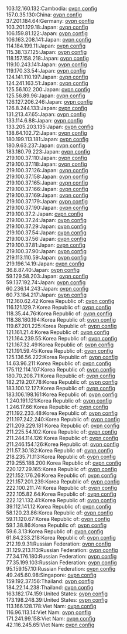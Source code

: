 103.12.160.132:Cambodia: [ovpn config](vpn/103_12_160_132.ovpn)  
157.0.35.130:China: [ovpn config](vpn/157_0_35_130.ovpn)  
37.201.184.64:Germany: [ovpn config](vpn/37_201_184_64.ovpn)  
103.201.129.18:Japan: [ovpn config](vpn/103_201_129_18.ovpn)  
106.159.81.122:Japan: [ovpn config](vpn/106_159_81_122.ovpn)  
106.163.208.141:Japan: [ovpn config](vpn/106_163_208_141.ovpn)  
114.184.199.11:Japan: [ovpn config](vpn/114_184_199_11.ovpn)  
115.38.137.125:Japan: [ovpn config](vpn/115_38_137_125.ovpn)  
118.157.158.218:Japan: [ovpn config](vpn/118_157_158_218.ovpn)  
119.10.243.141:Japan: [ovpn config](vpn/119_10_243_141.ovpn)  
119.170.33.54:Japan: [ovpn config](vpn/119_170_33_54.ovpn)  
124.141.110.197:Japan: [ovpn config](vpn/124_141_110_197.ovpn)  
124.241.163.51:Japan: [ovpn config](vpn/124_241_163_51.ovpn)  
125.56.102.200:Japan: [ovpn config](vpn/125_56_102_200.ovpn)  
125.56.89.96:Japan: [ovpn config](vpn/125_56_89_96.ovpn)  
126.127.206.246:Japan: [ovpn config](vpn/126_127_206_246.ovpn)  
126.8.244.133:Japan: [ovpn config](vpn/126_8_244_133.ovpn)  
131.213.47.65:Japan: [ovpn config](vpn/131_213_47_65.ovpn)  
133.114.6.88:Japan: [ovpn config](vpn/133_114_6_88.ovpn)  
133.205.203.135:Japan: [ovpn config](vpn/133_205_203_135.ovpn)  
138.64.102.72:Japan: [ovpn config](vpn/138_64_102_72.ovpn)  
180.199.113.181:Japan: [ovpn config](vpn/180_199_113_181.ovpn)  
180.9.63.237:Japan: [ovpn config](vpn/180_9_63_237.ovpn)  
183.180.79.223:Japan: [ovpn config](vpn/183_180_79_223.ovpn)  
219.100.37.110:Japan: [ovpn config](vpn/219_100_37_110.ovpn)  
219.100.37.118:Japan: [ovpn config](vpn/219_100_37_118.ovpn)  
219.100.37.126:Japan: [ovpn config](vpn/219_100_37_126.ovpn)  
219.100.37.158:Japan: [ovpn config](vpn/219_100_37_158.ovpn)  
219.100.37.165:Japan: [ovpn config](vpn/219_100_37_165.ovpn)  
219.100.37.166:Japan: [ovpn config](vpn/219_100_37_166.ovpn)  
219.100.37.169:Japan: [ovpn config](vpn/219_100_37_169.ovpn)  
219.100.37.179:Japan: [ovpn config](vpn/219_100_37_179.ovpn)  
219.100.37.190:Japan: [ovpn config](vpn/219_100_37_190.ovpn)  
219.100.37.2:Japan: [ovpn config](vpn/219_100_37_2.ovpn)  
219.100.37.24:Japan: [ovpn config](vpn/219_100_37_24.ovpn)  
219.100.37.29:Japan: [ovpn config](vpn/219_100_37_29.ovpn)  
219.100.37.54:Japan: [ovpn config](vpn/219_100_37_54.ovpn)  
219.100.37.56:Japan: [ovpn config](vpn/219_100_37_56.ovpn)  
219.100.37.81:Japan: [ovpn config](vpn/219_100_37_81.ovpn)  
219.100.37.90:Japan: [ovpn config](vpn/219_100_37_90.ovpn)  
219.113.110.59:Japan: [ovpn config](vpn/219_113_110_59.ovpn)  
219.196.14.19:Japan: [ovpn config](vpn/219_196_14_19.ovpn)  
36.8.87.40:Japan: [ovpn config](vpn/36_8_87_40.ovpn)  
59.129.58.203:Japan: [ovpn config](vpn/59_129_58_203.ovpn)  
59.137.192.74:Japan: [ovpn config](vpn/59_137_192_74.ovpn)  
60.236.14.243:Japan: [ovpn config](vpn/60_236_14_243.ovpn)  
60.73.184.217:Japan: [ovpn config](vpn/60_73_184_217.ovpn)  
112.160.62.42:Korea Republic of: [ovpn config](vpn/112_160_62_42.ovpn)  
116.121.129.7:Korea Republic of: [ovpn config](vpn/116_121_129_7.ovpn)  
118.35.44.76:Korea Republic of: [ovpn config](vpn/118_35_44_76.ovpn)  
118.38.180.194:Korea Republic of: [ovpn config](vpn/118_38_180_194.ovpn)  
119.67.201.225:Korea Republic of: [ovpn config](vpn/119_67_201_225.ovpn)  
121.161.21.4:Korea Republic of: [ovpn config](vpn/121_161_21_4.ovpn)  
121.164.239.55:Korea Republic of: [ovpn config](vpn/121_164_239_55.ovpn)  
121.167.32.49:Korea Republic of: [ovpn config](vpn/121_167_32_49.ovpn)  
121.191.59.45:Korea Republic of: [ovpn config](vpn/121_191_59_45.ovpn)  
125.136.56.222:Korea Republic of: [ovpn config](vpn/125_136_56_222.ovpn)  
14.63.96.211:Korea Republic of: [ovpn config](vpn/14_63_96_211.ovpn)  
175.112.114.107:Korea Republic of: [ovpn config](vpn/175_112_114_107.ovpn)  
180.70.208.71:Korea Republic of: [ovpn config](vpn/180_70_208_71.ovpn)  
182.219.207.78:Korea Republic of: [ovpn config](vpn/182_219_207_78.ovpn)  
183.100.12.127:Korea Republic of: [ovpn config](vpn/183_100_12_127.ovpn)  
183.106.198.161:Korea Republic of: [ovpn config](vpn/183_106_198_161.ovpn)  
1.240.191.121:Korea Republic of: [ovpn config](vpn/1_240_191_121.ovpn)  
1.246.17.66:Korea Republic of: [ovpn config](vpn/1_246_17_66.ovpn)  
211.192.233.48:Korea Republic of: [ovpn config](vpn/211_192_233_48.ovpn)  
211.197.242.240:Korea Republic of: [ovpn config](vpn/211_197_242_240.ovpn)  
211.209.229.181:Korea Republic of: [ovpn config](vpn/211_209_229_181.ovpn)  
211.225.54.102:Korea Republic of: [ovpn config](vpn/211_225_54_102.ovpn)  
211.244.114.126:Korea Republic of: [ovpn config](vpn/211_244_114_126.ovpn)  
211.246.154.126:Korea Republic of: [ovpn config](vpn/211_246_154_126.ovpn)  
211.57.30.182:Korea Republic of: [ovpn config](vpn/211_57_30_182.ovpn)  
218.235.71.113:Korea Republic of: [ovpn config](vpn/218_235_71_113.ovpn)  
219.255.188.200:Korea Republic of: [ovpn config](vpn/219_255_188_200.ovpn)  
220.127.29.165:Korea Republic of: [ovpn config](vpn/220_127_29_165.ovpn)  
221.152.176.26:Korea Republic of: [ovpn config](vpn/221_152_176_26.ovpn)  
221.157.201.239:Korea Republic of: [ovpn config](vpn/221_157_201_239.ovpn)  
222.100.211.74:Korea Republic of: [ovpn config](vpn/222_100_211_74.ovpn)  
222.105.82.64:Korea Republic of: [ovpn config](vpn/222_105_82_64.ovpn)  
222.121.132.41:Korea Republic of: [ovpn config](vpn/222_121_132_41.ovpn)  
39.112.141.12:Korea Republic of: [ovpn config](vpn/39_112_141_12.ovpn)  
58.120.23.86:Korea Republic of: [ovpn config](vpn/58_120_23_86.ovpn)  
59.11.120.67:Korea Republic of: [ovpn config](vpn/59_11_120_67.ovpn)  
59.1.38.86:Korea Republic of: [ovpn config](vpn/59_1_38_86.ovpn)  
59.6.3.13:Korea Republic of: [ovpn config](vpn/59_6_3_13.ovpn)  
61.84.233.218:Korea Republic of: [ovpn config](vpn/61_84_233_218.ovpn)  
212.19.9.31:Russian Federation: [ovpn config](vpn/212_19_9_31.ovpn)  
31.129.213.113:Russian Federation: [ovpn config](vpn/31_129_213_113.ovpn)  
77.34.176.180:Russian Federation: [ovpn config](vpn/77_34_176_180.ovpn)  
77.35.199.103:Russian Federation: [ovpn config](vpn/77_35_199_103.ovpn)  
95.159.157.10:Russian Federation: [ovpn config](vpn/95_159_157_10.ovpn)  
49.245.60.98:Singapore: [ovpn config](vpn/49_245_60_98.ovpn)  
159.192.37.156:Thailand: [ovpn config](vpn/159_192_37_156.ovpn)  
184.22.14.238:Thailand: [ovpn config](vpn/184_22_14_238.ovpn)  
163.182.174.159:United States: [ovpn config](vpn/163_182_174_159.ovpn)  
173.198.248.39:United States: [ovpn config](vpn/173_198_248_39.ovpn)  
113.166.128.178:Viet Nam: [ovpn config](vpn/113_166_128_178.ovpn)  
116.96.113.14:Viet Nam: [ovpn config](vpn/116_96_113_14.ovpn)  
171.241.99.158:Viet Nam: [ovpn config](vpn/171_241_99_158.ovpn)  
42.116.245.65:Viet Nam: [ovpn config](vpn/42_116_245_65.ovpn)  
